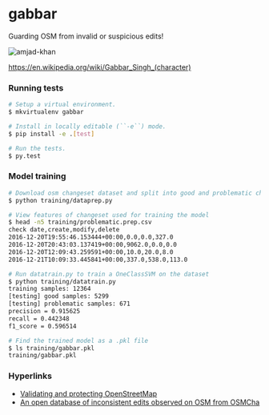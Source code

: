 # gabbar


Guarding OSM from invalid or suspicious edits!


![amjad-khan](https://cloud.githubusercontent.com/assets/2899501/22643796/0a4a7878-ec86-11e6-9a97-fc63db1caab7.jpg)

https://en.wikipedia.org/wiki/Gabbar_Singh_(character)


### Running tests

```sh
# Setup a virtual environment.
$ mkvirtualenv gabbar

# Install in locally editable (``-e``) mode.
$ pip install -e .[test]

# Run the tests.
$ py.test
```


### Model training

```sh
# Download osm changeset dataset and split into good and problematic changeset files.
$ python training/dataprep.py

# View features of changeset used for training the model
$ head -n5 training/problematic.prep.csv
check date,create,modify,delete
2016-12-20T19:55:46.153444+00:00,0.0,0.0,327.0
2016-12-20T20:43:03.137419+00:00,9062.0,0.0,0.0
2016-12-20T12:09:43.259591+00:00,10.0,20.0,8.0
2016-12-21T10:09:33.445841+00:00,337.0,538.0,113.0

# Run datatrain.py to train a OneClassSVM on the dataset
$ python training/datatrain.py
training samples: 12364
[testing] good samples: 5299
[testing] problematic samples: 671
precision = 0.915625
recall = 0.442348
f1_score = 0.596514

# Find the trained model as a .pkl file
$ ls training/gabbar.pkl
training/gabbar.pkl
```


### Hyperlinks
- [Validating and protecting OpenStreetMap](https://www.mapbox.com/blog/validating-osm/)
- [An open database of inconsistent edits observed on OSM from OSMCha](http://www.openstreetmap.org/user/manoharuss/diary/40118)
